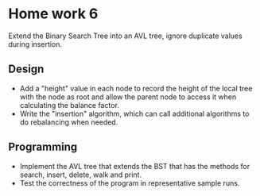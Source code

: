 # Home work 6
Extend the Binary Search Tree into an AVL tree, ignore duplicate values during insertion. 

## Design

* Add a "height" value in each node to record the height of the local tree with the node as root and allow the parent node to access it when calculating the balance factor.
* Write the "insertion" algorithm, which can call additional algorithms to do rebalancing when needed.

## Programming

  * Implement the AVL tree that extends the BST that has the methods for search, insert, delete, walk and print.
  * Test the correctness of the program in representative sample runs.

